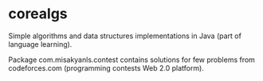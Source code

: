 # corealgs
Simple algorithms and data structures implementations in Java (part of language learning).

Package com.misakyanls.contest contains solutions for few problems from codeforces.com (programming contests Web 2.0 platform).
